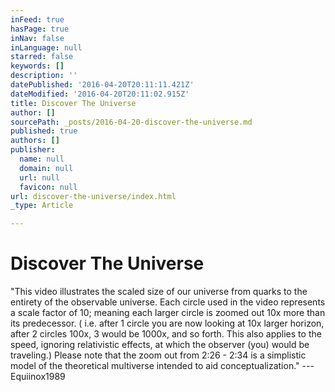 ```yaml
---
inFeed: true
hasPage: true
inNav: false
inLanguage: null
starred: false
keywords: []
description: ''
datePublished: '2016-04-20T20:11:11.421Z'
dateModified: '2016-04-20T20:11:02.915Z'
title: Discover The Universe
author: []
sourcePath: _posts/2016-04-20-discover-the-universe.md
published: true
authors: []
publisher:
  name: null
  domain: null
  url: null
  favicon: null
url: discover-the-universe/index.html
_type: Article

---
```

# Discover The Universe

"This video illustrates the scaled size of our universe from quarks to the entirety of the observable universe. Each circle used in the video represents a scale factor of 10; meaning each larger circle is zoomed out 10x more than its predecessor. ( i.e. after 1 circle you are now looking at 10x larger horizon, after 2 circles 100x, 3 would be 1000x, and so forth. This also applies to the speed, ignoring relativistic effects, at which the observer (you) would be traveling.) Please note that the zoom out from 2:26 - 2:34 is a simplistic model of the theoretical multiverse intended to aid conceptualization." --- Equiinox1989